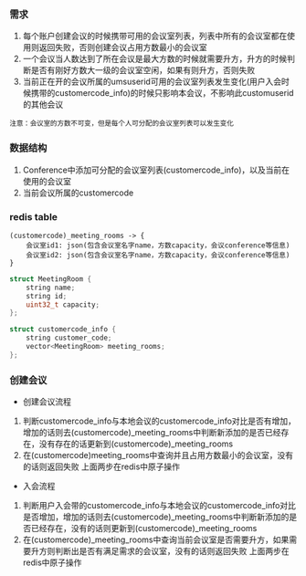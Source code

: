 ### 需求
1. 每个账户创建会议的时候携带可用的会议室列表，列表中所有的会议室都在使用则返回失败，否则创建会议占用方数最小的会议室
2. 一个会议当人数达到了所在会议是最大方数的时候就需要升方，升方的时候判断是否有刚好方数大一级的会议室空闲，如果有则升方，否则失败
3. 当前正在开的会议所属的umsuserid可用的会议室列表发生变化(用户入会时候携带的customercode_info)的时候只影响本会议，不影响此customuserid的其他会议
```
注意：会议室的方数不可变，但是每个人可分配的会议室列表可以发生变化
```

### 数据结构
1. Conference中添加可分配的会议室列表(customercode_info)，以及当前在使用的会议室
2. 当前会议所属的customercode

### redis table
```
(customercode)_meeting_rooms -> {
    会议室id1: json(包含会议室名字name，方数capacity，会议conference等信息)
    会议室id2: json(包含会议室名字name，方数capacity，会议conference等信息)
}
```

```cpp
struct MeetingRoom {
    string name;
    string id;
    uint32_t capacity;
};

struct customercode_info {
    string customer_code;
    vector<MeetingRoom> meeting_rooms;
};
```

### 创建会议
+ 创建会议流程
1. 判断customercode_info与本地会议的customercode_info对比是否有增加，增加的话则去(customercode)_meeting_rooms中判断新添加的是否已经存在，没有存在的话更新到(customercode)_meeting_rooms
2. 在(customercode)meeting_rooms中查询并且占用方数最小的会议室，没有的话则返回失败
上面两步在redis中原子操作

+ 入会流程
1. 判断用户入会带的customercode_info与本地会议的customercode_info对比是否增加，增加的话则去(customercode)_meeting_rooms中判断新添加的是否已经存在，没有的话则更新到(customercode)_meeting_rooms
2. 在(customercode)_meeting_rooms中查询当前会议室是否需要升方，如果需要升方则判断出是否有满足需求的会议室，没有的话则返回失败
上面两步在redis中原子操作
